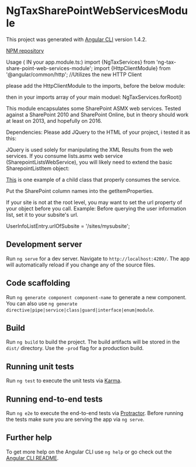 # NgTaxSharePointWebServicesModule

This project was generated with [Angular CLI](https://github.com/angular/angular-cli) version 1.4.2.

[NPM repository](https://www.npmjs.com/package/ng-tax-share-point-web-services-module)

Usage ( IN your app.module.ts:) 
import {NgTaxServices} from 'ng-tax-share-point-web-services-module';
import {HttpClientModule} from '@angular/common/http'; //Utilizes the new HTTP Client

please add the HttpClientModule to the imports, before the below module:

then in your imports array of your main moduel: NgTaxServices.forRoot()

This module encapsulates some SharePoint ASMX web services.
Tested against a SharePoint 2010 and SharePoint Online, but in theory should work at least on 2013, and hopefully on 2016.


Dependencies: Please add JQuery to the HTML of your project, i tested it as this:
<script src="/SiteAssets/jquery-3.1.1.min.js"></script>

JQuery is used solely for manipulating the XML Results from the web services.
If you consume lists.asmx web service (SharepointListsWebService), you will likely need to extend the basic SharepointListItem object:

[This](https://github.com/isaacchacon/NgVehicleRegistrationForm/blob/master/src/VehicleRegistrationReactive/vehicle-registration-list-entry.ts) is one example of a child class that properly consumes the service.

Put the SharePoint column names into the getItemProperties.


If your site is not at the root level, you may want to set the url property of your object before you call.
Example:
Before querying the user information list, set it to your subsite's url.

UserInfoListEntry.urlOfSubsite = '/sites/mysubsite';


## Development server

Run `ng serve` for a dev server. Navigate to `http://localhost:4200/`. The app will automatically reload if you change any of the source files.

## Code scaffolding

Run `ng generate component component-name` to generate a new component. You can also use `ng generate directive|pipe|service|class|guard|interface|enum|module`.

## Build

Run `ng build` to build the project. The build artifacts will be stored in the `dist/` directory. Use the `-prod` flag for a production build.

## Running unit tests

Run `ng test` to execute the unit tests via [Karma](https://karma-runner.github.io).

## Running end-to-end tests

Run `ng e2e` to execute the end-to-end tests via [Protractor](http://www.protractortest.org/).
Before running the tests make sure you are serving the app via `ng serve`.

## Further help

To get more help on the Angular CLI use `ng help` or go check out the [Angular CLI README](https://github.com/angular/angular-cli/blob/master/README.md).
